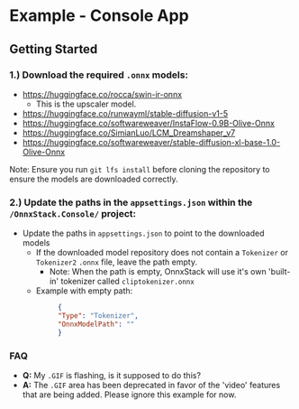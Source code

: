 # Example - Console App

## Getting Started

### 1.) Download the required `.onnx` models:


  * https://huggingface.co/rocca/swin-ir-onnx
    * This is the upscaler model.
  * https://huggingface.co/runwayml/stable-diffusion-v1-5
  * https://huggingface.co/softwareweaver/InstaFlow-0.9B-Olive-Onnx
  * https://huggingface.co/SimianLuo/LCM_Dreamshaper_v7
  * https://huggingface.co/softwareweaver/stable-diffusion-xl-base-1.0-Olive-Onnx

Note: Ensure you run ```git lfs install``` before cloning the repository to ensure the models are downloaded correctly.


### 2.) Update the paths in the `appsettings.json` within the `/OnnxStack.Console/` project:


* Update the paths in `appsettings.json` to point to the downloaded models
  * If the downloaded model repository does not contain a `Tokenizer` or `Tokenizer2` `.onnx` file, leave the path empty. 
    * Note: When the path is empty, OnnxStack will use it's own 'built-in' tokenizer called `cliptokenizer.onnx`
  * Example with empty path:
```json    
            {
            "Type": "Tokenizer",
            "OnnxModelPath": ""
            }
```


### FAQ

* **Q:** My `.GIF` is flashing, is it supposed to do this?
* **A:** The `.GIF` area has been deprecated in favor of the 'video' features that are being added.  Please ignore this example for now.


 